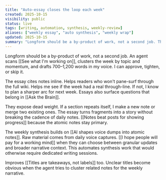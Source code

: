 ```yaml
---
title: "Auto-essay closes the loop each week"
created: 2025-10-15
visibility: public
status: live
tags: [writing, automation, synthesis, weekly-review]
aliases: ["weekly essay", "auto synthesis", "weekly wrap"]
updated: 2025-10-15
summary: "Longform should be a by-product of work, not a second job. The agent scans the ledger, clusters the week by topic and momentum, and drafts 700–1,200 words in my voice."
---
```


Longform should be a by-product of work, not a second job. An agent scans [[See what I'm working on]], clusters the week by topic and momentum, and drafts 700–1,200 words in my voice. I can approve, tighten, or skip it.

The essay cites notes inline. Helps readers who won't pane-surf through the full wiki. Helps me see if the week had a real through-line. If not, I know to plan a sharper arc for next week. Essays also surface questions that belong in [[Ask the Brain]].

They expose dead weight. If a section repeats itself, I make a new note or merge two existing ones. The essay turns fragments into a story without breaking the cadence of daily notes. [[Notes beat posts for showing progress]] because the atomic notes stay primary.

The weekly synthesis builds on [[AI shapes voice dumps into atomic notes]]. Raw material comes from daily voice captures. [[I hope people will pay for a working mind]] when they can choose between granular updates and broader narrative context. This automates synthesis work that would otherwise require dedicated writing sessions.

Improves [[Titles are takeaways, not labels]] too. Unclear titles become obvious when the agent tries to cluster related notes for the weekly narrative.
